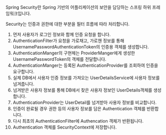 Spring Security란 Spring 기반의 어플리케이션의 보안을 담당하는 스프링 하위 프레임워크입니다.

Security는 인증과 권한에 대한 부분을 필터 흐름에 따라 처리합니다.

1. 먼저 사용자가 로그인 정보와 함께 인증 요청을 합니다.
2. AuthenticationFilter가 요청을 가로채고, 가로챈 정보를 통해 UsernamePasswordAuthenticationToken의 인증용 객체를 생성합니다.
3. AuthenticationManger의 구현체는 ProviderManger에게 생성한 UsernamePasswordToken의 객체를 전달합니다.
4. AuthenticationManger는 등록된 AuthenticationProvider를 조회하여 인증을 요구합니다.
5. 실제 DB에서 사용자 인증 정보를 가져오는 UserDetailsService에 사용자 정보를 넘겨줍니다.
6. 넘겨받은 사용자 정보를 통해 DB에서 찾은 사용자 정보인 UserDetails객체를 생성합니다.
7. AuthenticationProvider는 UserDetail를 넘겨받아 사용자 정보를 비교합니다.
8. 인증이 완료될 경우 권한 등의 사용자 정보를 담은 Authentication 객체를 반환합니다.
9. 다시 최초의 AuthenticationFilter에 Authencation 객체가 반환됩니다.
10. Authentication 객체를 SecurityContext에 저장합니다.